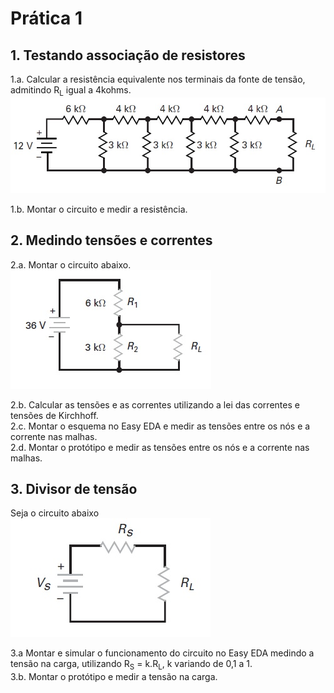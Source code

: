 # Prática 1

## 1. Testando associação de resistores
1.a. Calcular a resistência equivalente nos terminais da fonte de tensão, admitindo R<sub>L</sub> igual a 4kohms.  
![Ex1 da pratica 1](/eletronica/imageElt/ex2pratica1.jpg)   

1.b. Montar o circuito e medir a resistência.

## 2. Medindo tensões e correntes
2.a. Montar o circuito abaixo.  
![Ex2 da pratica 1](/eletronica/imageElt/ex1pratica1.jpg)   

2.b. Calcular as tensões e as correntes utilizando a lei das correntes e tensões de Kirchhoff.  
2.c. Montar o esquema no Easy EDA e medir as tensões entre os nós e a corrente nas malhas.  
2.d. Montar o protótipo e medir as tensões entre os nós e a corrente nas malhas.  

## 3. Divisor de tensão
Seja o circuito abaixo  
![Ex3 da pratica 1](/eletronica/imageElt/ex3pratica1.jpg)   

3.a Montar e simular o funcionamento do circuito no Easy EDA medindo a tensão na carga, utilizando R<sub>S</sub> = k.R<sub>L</sub>, k variando de 0,1 a 1.  
3.b. Montar o protótipo e medir a tensão na carga.  


